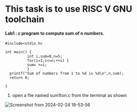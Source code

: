 # This task is to use RISC V GNU toolchain

#### Lab1 : c program to compute sum of n numbers.

```
#include<stdio.h>

int main() {
          int i,sum=0,n=5;
          for(i=1;i<=n;++i) {
          sum= +=i;
          }
  printf("Sum of numbers from 1 to %d is %d\n",n,sum);
  return 0;

}
```

1. open a file named sum1ton.c from the terminal as shown
   
![Screenshot from 2024-02-24 19-53-56](https://github.com/zakirhussaingit/vlsiriscv/assets/159747370/c9019342-f457-4e2b-b0fa-8f9e8aa3320a)
